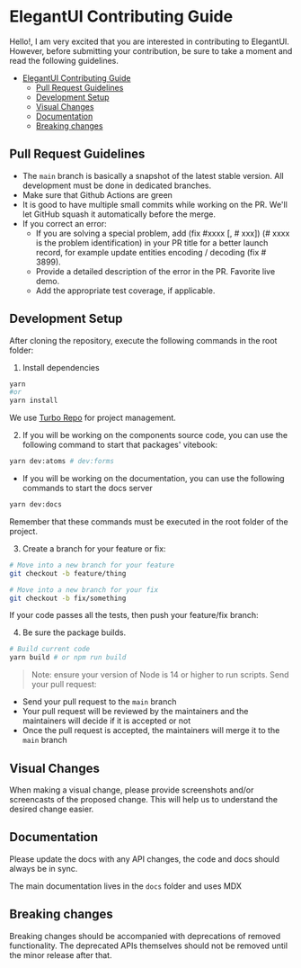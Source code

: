 # ElegantUI Contributing Guide

Hello!, I am very excited that you are interested in contributing to ElegantUI. However, before submitting your contribution, be sure to take a moment and read the following guidelines.

- [ElegantUI Contributing Guide](#elegantui-contributing-guide)
  - [Pull Request Guidelines](#pull-request-guidelines)
  - [Development Setup](#development-setup)
  - [Visual Changes](#visual-changes)
  - [Documentation](#documentation)
  - [Breaking changes](#breaking-changes)

## Pull Request Guidelines

- The `main` branch is basically a snapshot of the latest stable version. All development must be done in dedicated branches.
- Make sure that Github Actions are green
- It is good to have multiple small commits while working on the PR. We'll let GitHub squash it automatically before the merge.
- If you correct an error:
  - If you are solving a special problem, add (fix #xxxx [, # xxx]) (# xxxx is the problem identification) in your PR title for a better launch record, for example update entities encoding / decoding (fix # 3899).
  - Provide a detailed description of the error in the PR. Favorite live demo.
  - Add the appropriate test coverage, if applicable.

## Development Setup

After cloning the repository, execute the following commands in the root folder:

1. Install dependencies

```bash
yarn
#or
yarn install
```

We use [Turbo Repo](https://turborepo.org/) for project management.

2. If you will be working on the components source code, you can use the following command to start that packages' vitebook:

```bash
yarn dev:atoms # dev:forms
```

- If you will be working on the documentation, you can use the following commands to start the docs server

```bash
yarn dev:docs
```

Remember that these commands must be executed in the root folder of the project.

3. Create a branch for your feature or fix:

```bash
# Move into a new branch for your feature
git checkout -b feature/thing
```

```bash
# Move into a new branch for your fix
git checkout -b fix/something
```

If your code passes all the tests, then push your feature/fix branch:

4. Be sure the package builds.

```bash
# Build current code
yarn build # or npm run build
```

> Note: ensure your version of Node is 14 or higher to run scripts. Send your pull request:

- Send your pull request to the `main` branch
- Your pull request will be reviewed by the maintainers and the maintainers will decide if it is accepted or not
- Once the pull request is accepted, the maintainers will merge it to the `main` branch

## Visual Changes

When making a visual change, please provide screenshots
and/or screencasts of the proposed change. This will help us to understand the
desired change easier.

## Documentation

Please update the docs with any API changes, the code and docs should always be in sync.

The main documentation lives in the `docs` folder and uses MDX

## Breaking changes

Breaking changes should be accompanied with deprecations of removed functionality. The deprecated APIs themselves should not be removed until the minor release after that.
